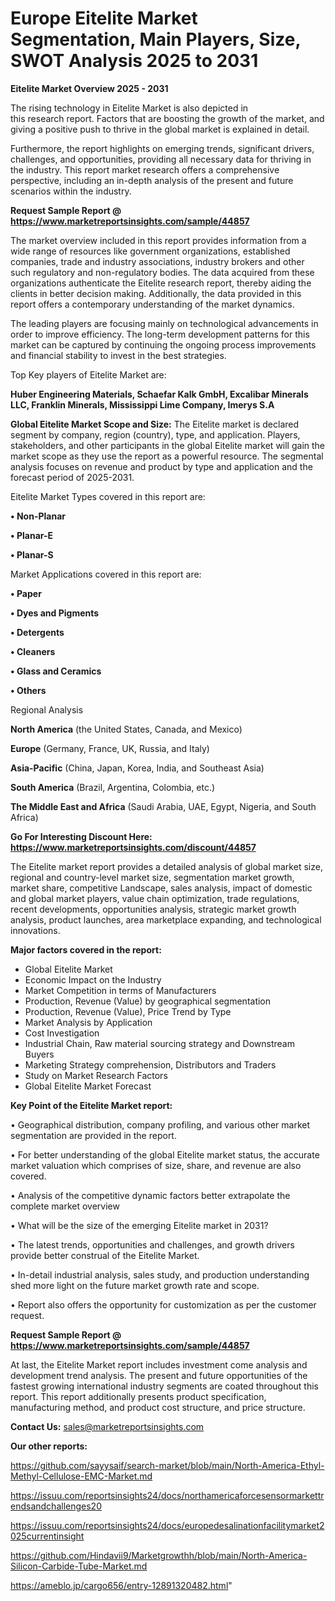 # Europe Eitelite Market Segmentation, Main Players, Size, SWOT Analysis 2025 to 2031

<Strong> Eitelite Market Overview 2025 - 2031</strong>

The rising technology in Eitelite Market is also depicted in this research report. Factors that are boosting the growth of the market, and giving a positive push to thrive in the global market is explained in detail.

Furthermore, the report highlights on emerging trends, significant drivers, challenges, and opportunities, providing all necessary data for thriving in the industry. This report market research offers a comprehensive perspective, including an in-depth analysis of the present and future scenarios within the industry.

<strong>Request Sample Report @ <a href=https://www.marketreportsinsights.com/sample/44857>https://www.marketreportsinsights.com/sample/44857</a></strong>

The market overview included in this report provides information from a wide range of resources like government organizations, established companies, trade and industry associations, industry brokers and other such regulatory and non-regulatory bodies. The data acquired from these organizations authenticate the Eitelite research report, thereby aiding the clients in better decision making. Additionally, the data provided in this report offers a contemporary understanding of the market dynamics.

The leading players are focusing mainly on technological advancements in order to improve efficiency. The long-term development patterns for this market can be captured by continuing the ongoing process improvements and financial stability to invest in the best strategies.

Top Key players of Eitelite Market are:

<strong>Huber Engineering Materials, Schaefar Kalk GmbH, Excalibar Minerals LLC, Franklin Minerals, Mississippi Lime Company, Imerys S.A</strong>

<strong><b>Global Eitelite Market Scope and Size:</b></strong>
The Eitelite market is declared segment by company, region (country), type, and application. Players, stakeholders, and other participants in the global Eitelite market will gain the market scope as they use the report as a powerful resource. The segmental analysis focuses on revenue and product by type and application and the forecast period of 2025-2031.

Eitelite Market Types covered in this report are:

<strong>•  Non-Planar

•  Planar-E

•  Planar-S</strong>

Market Applications covered in this report are:

<strong>•  Paper

•  Dyes and Pigments

•  Detergents

•  Cleaners

•  Glass and Ceramics

•  Others</strong> 

Regional Analysis

<strong>North America</strong> (the United States, Canada, and Mexico)

<strong>Europe</strong> (Germany, France, UK, Russia, and Italy)

<strong>Asia-Pacific</strong> (China, Japan, Korea, India, and Southeast Asia)

<strong>South America</strong> (Brazil, Argentina, Colombia, etc.)

<strong>The Middle East and Africa</strong> (Saudi Arabia, UAE, Egypt, Nigeria, and South Africa)

<strong>Go For Interesting Discount Here: <a href=https://www.marketreportsinsights.com/discount/44857>https://www.marketreportsinsights.com/discount/44857</a></strong>

The Eitelite market report provides a detailed analysis of global market size, regional and country-level market size, segmentation market growth, market share, competitive Landscape, sales analysis, impact of domestic and global market players, value chain optimization, trade regulations, recent developments, opportunities analysis, strategic market growth analysis, product launches, area marketplace expanding, and technological innovations.

<strong><b>Major factors covered in the report:</b></strong>
<ul>
  <li>Global Eitelite Market </li>
  <li>Economic Impact on the Industry</li>
  <li>Market Competition in terms of Manufacturers</li>
  <li>Production, Revenue (Value) by geographical segmentation</li>
  <li>Production, Revenue (Value), Price Trend by Type</li>
  <li>Market Analysis by Application</li>
  <li>Cost Investigation</li>
  <li>Industrial Chain, Raw material sourcing strategy and Downstream Buyers</li>
  <li>Marketing Strategy comprehension, Distributors and Traders</li>
  <li>Study on Market Research Factors</li>
  <li>Global Eitelite Market Forecast</li>
</ul>

<strong><b>Key Point of the Eitelite Market report:</b></strong>

• Geographical distribution, company profiling, and various other market segmentation are provided in the report.

• For better understanding of the global Eitelite market status, the accurate market valuation which comprises of size, share, and revenue are also covered.

• Analysis of the competitive dynamic factors better extrapolate the complete market overview

• What will be the size of the emerging Eitelite market in 2031?

• The latest trends, opportunities and challenges, and growth drivers provide better construal of the Eitelite Market.

• In-detail industrial analysis, sales study, and production understanding shed more light on the future market growth rate and scope.

• Report also offers the opportunity for customization as per the customer request.

<strong>Request Sample Report @ <a href=https://www.marketreportsinsights.com/sample/44857>https://www.marketreportsinsights.com/sample/44857</a></strong>

At last, the Eitelite Market report includes investment come analysis and development trend analysis. The present and future opportunities of the fastest growing international industry segments are coated throughout this report. This report additionally presents product specification, manufacturing method, and product cost structure, and price structure.

<strong>Contact Us:</strong>
sales@marketreportsinsights.com

<strong>Our other reports:</strong>

<a href=https://github.com/sayysaif/search-market/blob/main/North-America-Ethyl-Methyl-Cellulose-EMC-Market.md>https://github.com/sayysaif/search-market/blob/main/North-America-Ethyl-Methyl-Cellulose-EMC-Market.md</a>

<a href=https://issuu.com/reportsinsights24/docs/northamericaforcesensormarkettrendsandchallenges20>https://issuu.com/reportsinsights24/docs/northamericaforcesensormarkettrendsandchallenges20</a>

<a href=https://issuu.com/reportsinsights24/docs/europedesalinationfacilitymarket2025currentinsight>https://issuu.com/reportsinsights24/docs/europedesalinationfacilitymarket2025currentinsight</a>

<a href=https://github.com/Hindavii9/Marketgrowthh/blob/main/North-America-Silicon-Carbide-Tube-Market.md>https://github.com/Hindavii9/Marketgrowthh/blob/main/North-America-Silicon-Carbide-Tube-Market.md</a>

<a href=https://ameblo.jp/cargo656/entry-12891320482.html>https://ameblo.jp/cargo656/entry-12891320482.html</a>"
